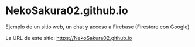 # NekoSakura02.github.io
Ejemplo de un sitio web, un chat y acceso a Firebase (Firestore con Google)

La URL de este sitio:
https://NekoSakura02.github.io
